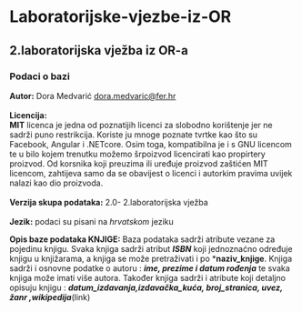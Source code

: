 # Laboratorijske-vjezbe-iz-OR
## 2.laboratorijska vježba iz OR-a
### Podaci o bazi
**Autor:**  Dora Medvarić dora.medvaric@fer.hr<br/>
<br>
**Licencija:**</br>
**MIT**
licenca je jedna od poznatijih licenci za slobodno korištenje jer ne sadrži puno restrikcija. Koriste ju mnoge poznate tvrtke kao što su Facebook, Angular i .NETcore. Osim toga, kompatibilna je i s GNU licencom te u bilo kojem trenutku možemo šrpoizvod licencirati kao propirtery proizvod.
Od korsnika koji preuzima ili uređuje proizvod zaštićen MIT licencom, zahtijeva samo da se obavijest o licenci i autorkim pravima uvijek nalazi kao dio proizvoda.</br>
</br>
**Verzija skupa podataka:**
2.0- 2.laboratorijska vježba </br>
</br>
**Jezik:**
podaci su pisani na *hrvatskom* jeziku
</br>

**Opis baze podataka KNJIGE:**
Baza podataka sadrži atribute vezane za pojedinu knjigu. Svaka knjiga sadrži atribut ***ISBN*** koji jednoznaćno određuje knjigu u knjižarama, a knjiga se može pretraživati i po ***naziv_knjige**. Knjiga sadrži i osnovne podatke o autoru : ***ime, prezime i datum rođenja*** te svaka knjiga može imati više autora. Također knjiga sadrži i atribute koji detaljno opisuju knjigu : ***datum_izdavanja,izdavačka_kuća, broj_stranica, uvez, žanr ,wikipedija***(link)


